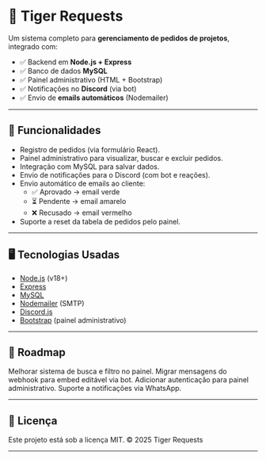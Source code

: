 # 🐯 Tiger Requests

Um sistema completo para **gerenciamento de pedidos de projetos**, integrado com:
- ✅ Backend em **Node.js + Express**
- ✅ Banco de dados **MySQL**
- ✅ Painel administrativo (HTML + Bootstrap)
- ✅ Notificações no **Discord** (via bot)
- ✅ Envio de **emails automáticos** (Nodemailer)

---

## 🚀 Funcionalidades

- Registro de pedidos (via formulário React).
- Painel administrativo para visualizar, buscar e excluir pedidos.
- Integração com MySQL para salvar dados.
- Envio de notificações para o Discord (com bot e reações).
- Envio automático de emails ao cliente:
  - ✅ Aprovado → email verde
  - ⏳ Pendente → email amarelo
  - ❌ Recusado → email vermelho
- Suporte a reset da tabela de pedidos pelo painel.

---

## 🖥️ Tecnologias Usadas

- [Node.js](https://nodejs.org/) (v18+)
- [Express](https://expressjs.com/)
- [MySQL](https://www.mysql.com/)
- [Nodemailer](https://nodemailer.com/) (SMTP)
- [Discord.js](https://discord.js.org/)
- [Bootstrap](https://getbootstrap.com/) (painel administrativo)

---

## 🐾 Roadmap

 Melhorar sistema de busca e filtro no painel.
 Migrar mensagens do webhook para embed editável via bot.
 Adicionar autenticação para painel administrativo.
 Suporte a notificações via WhatsApp.

---

## 📄 Licença

Este projeto está sob a licença MIT.
© 2025 Tiger Requests


---
